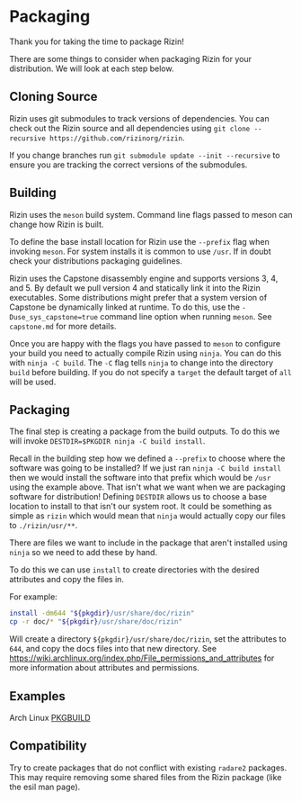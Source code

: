 Packaging
=========

Thank you for taking the time to package Rizin!

There are some things to consider when packaging Rizin for your distribution.
We will look at each step below.

Cloning Source
--------------

Rizin uses git submodules to track versions of dependencies. You can check out
the Rizin source and all dependencies using
`git clone --recursive https://github.com/rizinorg/rizin`.

If you change branches run `git submodule update --init --recursive` to ensure
you are tracking the correct versions of the submodules.

Building
--------

Rizin uses the `meson` build system. Command line flags passed to meson can
change how Rizin is built.

To define the base install location for Rizin use the `--prefix` flag when
invoking `meson`. For system installs it is common to use `/usr`. If in doubt
check your distributions packaging guidelines.

Rizin uses the Capstone disassembly engine and supports versions 3, 4, and 5.
By default we pull version 4 and statically link it into the Rizin executables.
Some distributions might prefer that a system version of Capstone be
dynamically linked at runtime. To do this, use the `-Duse_sys_capstone=true`
command line option when running `meson`. See `capstone.md` for more details.

Once you are happy with the flags you have passed to `meson` to configure your
build you need to actually compile Rizin using `ninja`. You can do this with
`ninja -C build`.  The `-C` flag tells `ninja` to change into the directory
`build` before building. If you do not specify a `target` the default target of
`all` will be used.

Packaging
---------

The final step is creating a package from the build outputs. To do this we will
invoke `DESTDIR=$PKGDIR ninja -C build install`.

Recall in the building step how we defined a `--prefix` to choose where the
software was going to be installed? If we just ran `ninja -C build install`
then we would install the software into that prefix which would be `/usr` using
the example above. That isn't what we want when we are packaging software for
distribution! Defining `DESTDIR` allows us to choose a base location to install
to that isn't our system root. It could be something as simple as `rizin` which
would mean that `ninja` would actually copy our files to `./rizin/usr/**`.

There are files we want to include in the package that aren't installed using
`ninja` so we need to add these by hand.

To do this we can use `install` to create directories with the desired attributes
and copy the files in.

For example:

```sh
install -dm644 "${pkgdir}/usr/share/doc/rizin"
cp -r doc/* "${pkgdir}/usr/share/doc/rizin"
```

Will create a directory `${pkgdir}/usr/share/doc/rizin`, set the attributes to
`644`, and copy the docs files into that new directory. See
https://wiki.archlinux.org/index.php/File_permissions_and_attributes for more
information about attributes and permissions.

Examples
--------

Arch Linux [PKGBUILD](https://aur.archlinux.org/cgit/aur.git/plain/PKGBUILD?h=rizin-git)

Compatibility
-------------

Try to create packages that do not conflict with existing `radare2` packages.
This may require removing some shared files from the Rizin package (like the
esil man page).
